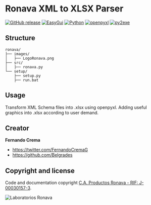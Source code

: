 # Ronava XML to XLSX Parser

[![GitHub release](https://img.shields.io/github/release/qubyte/rubidium.svg)](https://github.com/belgrades/Ronava)
[![EasyGui](https://img.shields.io/badge/easygui-0.97-green.svg)](http://easygui.sourceforge.net/)
[![Python](https://img.shields.io/badge/Python-2.7.9-yellow.svg)](https://www.python.org/downloads/release/python-279/)
[![openpyxl](https://img.shields.io/badge/openpyxl-2.3.0-blue.svg)](https://openpyxl.readthedocs.org/en/2.3.0-b1/charts/secondary.html)
[![py2exe](https://img.shields.io/badge/py2exe-0.9.2.2-purple.svg)](http://www.py2exe.org/)

## Structure

```
ronava/
├── images/
│   ├── LogoRonava.png
├── src/
│   ├── ronava.py
└── setup/
    ├── setup.py
    ├── run.bat
```

## Usage

Transform XML Schema files into .xlsx using openpyxl. Adding useful graphics into .xlsx according to user demand.

## Creator

**Fernando Crema**

* <https://twitter.com/FernandoCremaG>
* <https://github.com/Belgrades>

## Copyright and license

Code and documentation copyright [C.A. Productos Ronava - RIF: J-00030157-3](http://www.ronava.com/).

![Laboratorios Ronava](http://www.ronava.com/images/LogoRonava.png)
